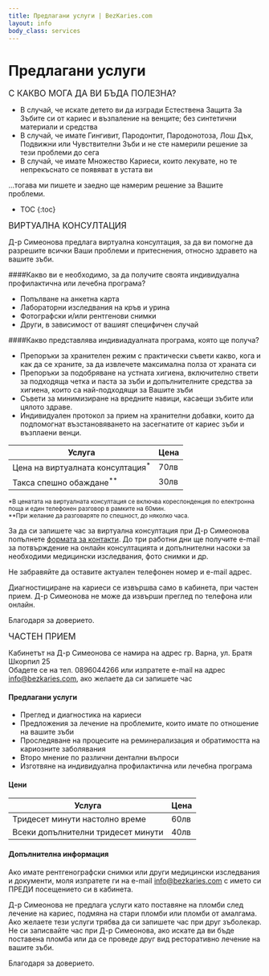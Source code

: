 ```yaml
---
title: Предлагани услуги | BezKaries.com
layout: info
body_class: services
---
```


# Предлагани услуги

<span style="font-size: larger;">С КАКВО МОГА ДА ВИ БЪДА ПОЛЕЗНА? </span><br />

- В случай, че искате детето ви да изгради Естествена Защита За Зъбите си от кариес и възпаление на венците; без синтетични материали и средства<br />
- В случай, че имате Гингивит, Пародонтит, Пародонотоза, Лош Дъх, Подвижни или Чувствителни Зъби и не сте намерили решение за тези проблеми до сега<br />
- В случай, че имате Множество Кариеси, които лекувате, но те непрекъснато се появяват в устата ви<br /> 

...тогава ми пишете и заедно ще намерим решение за Вашите проблеми. <br />

* TOC
{:toc}

<span style="font-size: larger;">ВИРТУАЛНА КОНСУЛТАЦИЯ </span><br />

Д-р Симеонова предлага виртуална консултация, за да ви помогне да разрешите всички Ваши проблеми и притеснения, относно здравето на вашите зъби.


####Какво ви е необходимо, за да получите своята индивидуална профилактична или лечебна програма?

- Попълване на анкетна карта
- Лабораторни изследвания на кръв и урина
- Фотографски и/или рентгенови снимки
- Други, в зависимост от вашият специфичен случай

####Какво представлява индивиадуалната програма, която ще получа?

- Препоръки за хранителен режим с практически съвети какво, кога и как да се храните, за да извлечете максимална полза от храната си <br />
- Препоръки за подобряване на устната хигиена, включително ствети за подходяща четка и паста за зъби и допълнителните средства за хигиена, които са най-подходящи за Вашите зъби <br />
- Съвети за минимизиране на вредните навици, касаещи зъбите или цялото здраве. <br />
- Индивидуален протокол за прием на хранителни добавки, които да подпомогнат възстановяването на засегнатите от кариес зъби и възплаени венци. <br />



Услугa | Цена
-----------|-----------|
Цена на виртуалната консултация<sup>*</sup> | 70лв
Такса спешно обаждане<sup>**</sup> | 30лв

<span style="font-size: smaller;">*В ценатата на виртуалната консултация се включва кореспонденция по електронна поща и един телефонен разговор в рамките на 60мин. </span><br />
<span style="font-size: smaller;">**При желание да разговаряте по спешност, до няколко часа.</span>


За да си запишете час за виртуална консултация при Д-р Симеонова попълнете [формата за контакти][contact]. До три работни дни ще получите e-mail за потвърждение на онлайн консултацията и допълнителни насоки за необходими медицински изследвания, фото снимки и др.

Не забравяйте да оставите актуален телефонен номер и e-mail адрес.

Диагностициране на кариеси се извършва само в кабинета, при частен прием. Д-р Симеонова не може да извърши преглед по телефона или онлайн.

Благодаря за доверието.


<span style="font-size: larger;">ЧАСТЕН ПРИЕМ </span><br />

Кабинетът на Д-р Симеонова се намира на адрес гр. Варна, ул. Братя Шкорпил 25<br />
Обадете се на тел. 0896044266 или изпратете e-mail на адрес [info@bezkaries.com][email], ако желаете да си запишете час

#### Предлагани услуги

- Преглед и диагностика на кариеси
- Предложения за лечение на проблемите, които имате по отношение на вашите зъби
- Проследяване на процесите на реминерализация и обратимостта на кариозните заболявания
- Второ мнение по различни дентални въпроси
- Изготвяне на индивидуална профилактична или лечебна програма

#### Цени

Услуга | Цена
-----------|-----------|
Тридесет минути настолно време | 60лв
Всеки допълнителни тридесет минути | 40лв


#### Допълнителна информация

Ако имате рентгенографски снимки или други медицински изследвания и документи, моля изпратете ги на e-mail [info@bezkaries.com][email] с името си ПРЕДИ посещението си в кабинета.

Д-р Симеонова не предлага услуги като поставяне на пломби след лечение на кариес, подмяна на стари пломби или пломби от амалгама. Ако желаете тези услуги трябва да си запишете час при друг зъболекар. 
Не си записвайте час при Д-р Симеонова, ако искате да ви бъде поставена пломба или да се проведе друг вид ресторативно лечение на вашите зъби.

Благодаря за доверието.


[email]: mailto:info@bezkaries.com
[contact]: /contact/